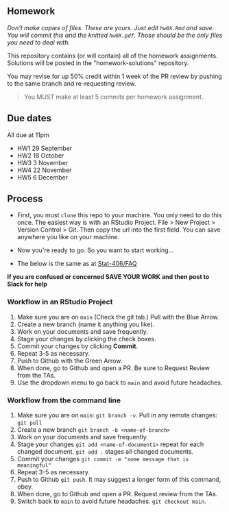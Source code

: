## Homework

*Don't make copies of files. These are yours. Just edit `hw0X.Rmd` and save. You will commit this and the knitted `hw0X.pdf`. Those should be the only files you need to deal with.*


This repository contains (or will contain) all of the homework assignments. Solutions will be posted in the "homework-solutions" repository.


You may revise for up 50% credit within 1 week of the PR review by pushing to the same branch and re-requesting review.

> You MUST make at least 5 commits per homework assignment.

## Due dates

All due at 11pm

* HW1 29 September 
* HW2 18 October
* HW3 3 November
* HW4 22 November
* HW5 6 December


## Process

* First, you must `clone` this repo to your machine. You only need to do this once. The easiest way is with an RStudio Project. File > New Project > Version Control > Git. Then copy the url into the first field. You can save anywhere you like on your machine. 

* Now you're ready to go. So you want to start working...

* The below is the same as at [Stat-406/FAQ](https://ubc-stat.github.io/stat-406/faq/)

**If you are confused or concerned SAVE YOUR WORK and then post to Slack for help**

### Workflow in an RStudio Project

1. Make sure you are on `main` (Check the git tab.) Pull with the Blue Arrow.
1. Create a new branch (name it anything you like).
1. Work on your documents and save frequently.
1. Stage your changes by clicking the check boxes.
1. Commit your changes by clicking **Commit**. 
1. Repeat 3-5 as necessary.
1. Push to Github with the Green Arrow.
1. When done, go to Github and open a PR. Be sure to Request Review from the TAs.
1. Use the dropdown menu to go back to `main` and avoid future headaches.

### Workflow from the command line

1. Make sure you are on `main`: `git branch -v`. Pull in any remote changes: `git pull`
1. Create a new branch `git branch -b <name-of-branch>`
1. Work on your documents and save frequently.
1. Stage your changes `git add <name-of-document1>` repeat for each changed document. `git add .` stages all changed documents.
1. Commit your changes `git commit -m "some message that is meaningful"` 
1. Repeat 3-5 as necessary.
1. Push to Github `git push`. It may suggest a longer form of this command, obey. 
1. When done, go to Github and open a PR. Request review from the TAs.
1. Switch back to `main` to avoid future headaches. `git checkout main`.

